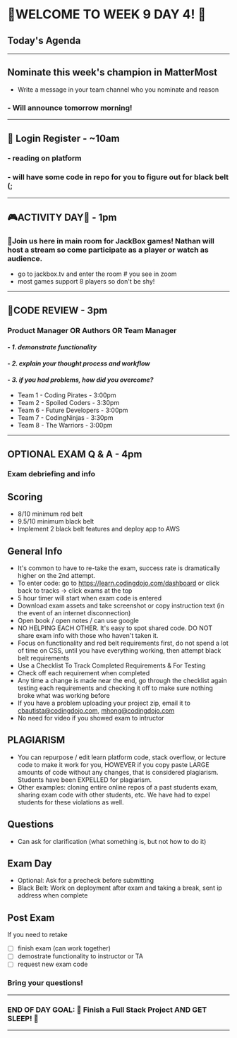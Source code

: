 # :tada:WELCOME TO WEEK 9 DAY 4! :tada:

## Today's Agenda

---

## Nominate this week's champion in MatterMost

- Write a message in your team channel who you nominate and reason

### - Will announce tomorrow morning!

---

## :school_satchel: Login Register - ~10am

### - reading on platform

### - will have some code in repo for you to figure out for black belt (;

---

## :video_game:ACTIVITY DAY:space_invader: - 1pm

### :balloon:Join us here in main room for JackBox games! Nathan will host a stream so come participate as a player or watch as audience.

- go to jackbox.tv and enter the room # you see in zoom
- most games support 8 players so don't be shy!

---

## :page_with_curl:CODE REVIEW - 3pm

### Product Manager OR Authors OR Team Manager

#### - _1. demonstrate functionality_

#### - _2. explain your thought process and workflow_

#### - _3. if you had problems, how did you overcome?_

- Team 1 - Coding Pirates - 3:00pm
- Team 2 - Spoiled Coders - 3:30pm
- Team 6 - Future Developers - 3:00pm
- Team 7 - CodingNinjas - 3:30pm
- Team 8 - The Warriors - 3:00pm

---

## OPTIONAL EXAM Q & A - 4pm

### Exam debriefing and info

## Scoring

- 8/10 minimum red belt
- 9.5/10 minimum black belt
- Implement 2 black belt features and deploy app to AWS

## General Info

- It's common to have to re-take the exam, success rate is dramatically higher on the 2nd attempt.
- To enter code: go to https://learn.codingdojo.com/dashboard or click back to tracks -> click exams at the top
- 5 hour timer will start when exam code is entered
- Download exam assets and take screenshot or copy instruction text (in the event of an internet disconnection)
- Open book / open notes / can use google
- NO HELPING EACH OTHER. It's easy to spot shared code. DO NOT share exam info with those who haven't taken it.
- Focus on functionality and red belt requirements first, do not spend a lot of time on CSS, until you have everything working, then attempt black belt requirements
- Use a Checklist To Track Completed Requirements & For Testing
- Check off each requirement when completed
- Any time a change is made near the end, go through the checklist again testing each requirements and checking it off to make sure nothing broke what was working before
- If you have a problem uploading your project zip, email it to cbautista@codingdojo.com, mhong@codingdojo.com
- No need for video if you showed exam to intructor

## PLAGIARISM

- You can repurpose / edit learn platform code, stack overflow, or lecture code to make it work for you, HOWEVER if you copy paste LARGE amounts of code without any changes, that is considered plagiarism. Students have been EXPELLED for plagiarism.
- Other examples: cloning entire online repos of a past students exam, sharing exam code with other students, etc. We have had to expel students for these violations as well.

## Questions

- Can ask for clarification (what something is, but not how to do it)

## Exam Day

- Optional: Ask for a precheck before submitting
- Black Belt: Work on deployment after exam and taking a break, sent ip address when complete

## Post Exam

If you need to retake

- [ ] finish exam (can work together)
- [ ] demostrate functionality to instructor or TA
- [ ] request new exam code

### Bring your questions!

---

### END OF DAY GOAL: :sparkler: Finish a Full Stack Project AND GET SLEEP! :sparkler:

---
